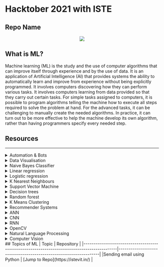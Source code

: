 <h1>
  Hacktober 2021 with ISTE
</h1>

<h2>
  Repo Name
</h2>

<p align="center">
<img src="https://github.com/Tirth22/Temp/blob/main/5e0c09805d04718512864363ab3f0d78.gif">
</p>


## What is ML?
Machine learning (ML) is the study and the use of computer algorithms that can improve itself through experience and by the use of data. It is an application of Artificial Intelligence (AI) that provides systems the ability to automatically learn and improve from experience without being explicitly programmed. It involves computers discovering how they can perform various tasks. It involves computers learning from data provided so that they carry out certain tasks. For simple tasks assigned to computers, it is possible to program algorithms telling the machine how to execute all steps required to solve the problem at hand. For the advanced tasks, it can be challenging to manually create the needed algorithms. In practice, it can turn out to be more effective to help the machine develop its own algorithm, rather than having programmers specify every needed step.

## Resources

---
<details>
<summary>Automation & Bots</summary>
<br>



Relevant Examples:

* Sending email using python
* Linkedin Bots

 </details>

<details>
  
<summary>Data Visualisation</summary>
<br>

Relevant Examples:

* Covid data visualisation
</details>

<details>
<summary>Naive Bayes Classifier</summary>
<br>


Relevant Examples:

* Given the weather conditions, each tuple classifies the conditions as fit(“Yes”) or unfit(“No”) for plaing golf.
 </details>

<details>
<summary>Linear regression</summary>
<br>

Relevant Examples:

* Air Quality Prediction
</details>

<details>
<summary>Logistic regression</summary>
<br>



Relevant Examples:

* Diabeties Classification using Logistic regression
</details>
  
<details>
  
<summary>K Nearest Neighbours</summary>
<br>

Relevant Examples:
 
* Face recognition using haarcascades and KNN
  
</details>

<details>
  
<summary>Support Vector Machine </summary>
<br>
  

Relevant Examples:

* SVM for identifying the classification of genes given genes dataset

 </details>

<details>
  
<summary>Decision trees </summary>
<br>
  

Relevant Examples:

* Predict the surviours left and evaluation metrics using the Titanic dataset.

</details>

<details>
  
<summary>Random forest </summary>
<br>


Relevant Examples:

* Predict the surviours left and evaluation metrics using the Titanic dataset.

  </details>

<details>
  
<summary>K Means Clustering
 </summary>
<br>


Relevant Examples:

* Dominant color detection

  </details>
  <details>
  
<summary>Recommender Systems</summary>
<br>

Relevant Examples:

* Recommend movies based on collaborative filtering 

</details>
  <details>
  
<summary>ANN</summary>
<br>

Relevant Examples:

* Predict the label of the input image of MNIST Digits and show the evaluation metrics of the model used.

</details>

<details>
  
<summary>CNN</summary>
<br>
  
Relevant Examples:

* Predict the label of the input image of Fashion MNIST  and show the evaluation metrics of the model used
* Cat vs Dog Classifier
* Hand Gesture Recognition

</details>

<details>
  
<summary>RNN</summary>
<br>


Relevant Examples:

* Time Series Predictions using RNN.

  </details>
<details>
  
<summary>OpenCV</summary>
<br>

Relevant Examples:

* Mask Detection using Haarcascades and opencv.
</details>
<details>
  
<summary>Natural Language Processing </summary>
<br>


Relevant Examples:

* Text rank algortihm to find the most important keywords in a paragraph
</details>
<details>
  
<summary>Computer Vision </summary>
<br>



Relevant Examples:

* Optical Character Recognition
</details>
## Topics of ML
| Topic                                                                                         |                                 Repository                         |
|-----------------------------------------------------------------------------------------------|--------------------------------------------------------------------|
|Sending email using Python                                                                     | [Jump to Repo](https://istevit.in/)                                |


